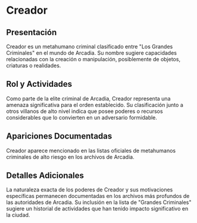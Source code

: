 # Creador

## Presentación
Creador es un metahumano criminal clasificado entre "Los Grandes Criminales" en el mundo de Arcadia. Su nombre sugiere capacidades relacionadas con la creación o manipulación, posiblemente de objetos, criaturas o realidades.

## Rol y Actividades
Como parte de la elite criminal de Arcadia, Creador representa una amenaza significativa para el orden establecido. Su clasificación junto a otros villanos de alto nivel indica que posee poderes o recursos considerables que lo convierten en un adversario formidable.

## Apariciones Documentadas
Creador aparece mencionado en las listas oficiales de metahumanos criminales de alto riesgo en los archivos de Arcadia.

## Detalles Adicionales
La naturaleza exacta de los poderes de Creador y sus motivaciones específicas permanecen documentadas en los archivos más profundos de las autoridades de Arcadia. Su inclusión en la lista de "Grandes Criminales" sugiere un historial de actividades que han tenido impacto significativo en la ciudad.